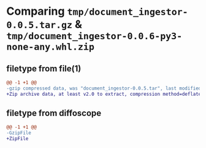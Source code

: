 # Comparing `tmp/document_ingestor-0.0.5.tar.gz` & `tmp/document_ingestor-0.0.6-py3-none-any.whl.zip`

## filetype from file(1)

```diff
@@ -1 +1 @@
-gzip compressed data, was "document_ingestor-0.0.5.tar", last modified: Wed Apr 10 11:05:39 2024, max compression
+Zip archive data, at least v2.0 to extract, compression method=deflate
```

## filetype from diffoscope

```diff
@@ -1 +1 @@
-GzipFile
+ZipFile
```

